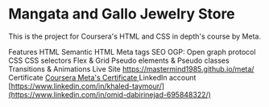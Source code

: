 # Mangata and Gallo Jewelry Store

This is the project for Coursera's HTML and CSS in depth's course by Meta.

Features
HTML
Semantic HTML
Meta tags
SEO
OGP: Open graph protocol
CSS
CSS selectors
Flex & Grid
Pseudo elements & Pseudo classes
Transitions & Animations
Live Site
https://mastermind1985.github.io/meta/
Certificate
[Coursera Meta's Certificate
](https://coursera.org/share/e4a34f464f0ec60b69c31e591ec98f5d)
LinkedIn account
[https://www.linkedin.com/in/khaled-taymour/](https://www.linkedin.com/in/omid-dabirinejad-695848322/)
